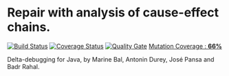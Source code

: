 # Repair with analysis of cause-effect chains. 

[![Build Status](https://travis-ci.org/Mama59/CauseEffectChain.svg?branch=master)](https://travis-ci.org/Mama59/CauseEffectChain) [![Coverage Status](https://coveralls.io/repos/github/Mama59/CauseEffectChain/badge.svg?branch=master)](https://coveralls.io/github/Mama59/CauseEffectChain?branch=master) [![Quality Gate](https://raw.githubusercontent.com/rbadr/analysis-of-cause-effect-chains/.utility/sonar.png)](https://sonarqube.com/dashboard/index/CauseEffectChain:fr.univlille1.m2iagl) 
[Mutation Coverage : **66%**](https://mama59.github.io/CauseEffectChain/ "Pitest Mutation Coverage Report") 

Delta-debugging for Java, by Marine Bal, Antonin Durey, José Pansa and Badr Rahal.






